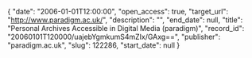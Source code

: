 {
  "date": "2006-01-01T12:00:00", 
  "open_access": true, 
  "target_url": "http://www.paradigm.ac.uk/", 
  "description": "", 
  "end_date": null, 
  "title": "Personal Archives Accessible in Digital Media (paradigm)", 
  "record_id": "20060101T120000/uajebYgmkumS4mZIx/GAxg==", 
  "publisher": "paradigm.ac.uk", 
  "slug": 122286, 
  "start_date": null
}

